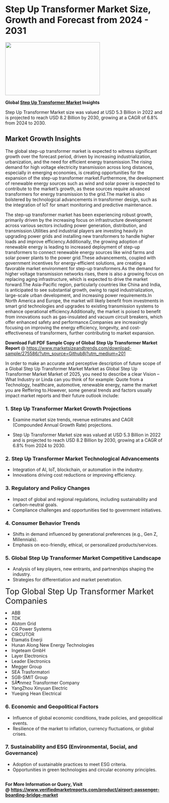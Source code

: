 <H1>Step Up Transformer Market Size, Growth and Forecast from 2024 - 2031</H1><img class="aligncenter size-medium wp-image-584254" src="https://thirdeyenews.in/wp-content/uploads/2024/09/Global-Market-Research-300x168.jpeg" alt="" width="300" height="168" /><p><strong>Global&nbsp;<a href="https://www.marketsizeandtrends.com/download-sample/275586/?utm_source=Github8j?utm_medium=201">Step Up Transformer Market</a> Insights</strong></p><p>Step Up Transformer Market size was valued at USD 5.3 Billion in 2022 and is projected to reach USD 8.2 Billion by 2030, growing at a CAGR of 6.8% from 2024 to 2030.</p><p><h2>Market Growth Insights</h2> <p>The global step-up transformer market is expected to witness significant growth over the forecast period, driven by increasing industrialization, urbanization, and the need for efficient energy transmission.The rising demand for high voltage electricity transmission across long distances, especially in emerging economies, is creating opportunities for the expansion of the step-up transformer market.Furthermore, the development of renewable energy sources such as wind and solar power is expected to contribute to the market’s growth, as these sources require advanced transformers for energy transmission to the grid.The market is also bolstered by technological advancements in transformer design, such as the integration of IoT for smart monitoring and predictive maintenance.</p> <p>The step-up transformer market has been experiencing robust growth, primarily driven by the increasing focus on infrastructure development across various sectors including power generation, distribution, and transmission.Utilities and industrial players are investing heavily in upgrading power grids and installing new transformers to handle higher loads and improve efficiency.Additionally, the growing adoption of renewable energy is leading to increased deployment of step-up transformers to connect renewable energy sources like wind farms and solar power plants to the power grid.These advancements, coupled with government incentives for energy-efficient solutions, are creating a favorable market environment for step-up transformers.As the demand for higher voltage transmission networks rises, there is also a growing focus on replacing aging infrastructure, which is expected to drive the market forward.The Asia-Pacific region, particularly countries like China and India, is anticipated to see substantial growth, owing to rapid industrialization, large-scale urban development, and increasing power requirements.In North America and Europe, the market will likely benefit from investments in smart grid technologies and upgrades to existing transmission systems to enhance operational efficiency.Additionally, the market is poised to benefit from innovations such as gas-insulated and vacuum circuit breakers, which offer enhanced safety and performance.Companies are increasingly focusing on improving the energy efficiency, longevity, and cost-effectiveness of transformers, further contributing to market expansion.</p> <p><span class=""><strong>Download Full PDF Sample Copy of Global Step Up Transformer Market Report</strong> @ <a href="https://www.marketsizeandtrends.com/download-sample/275586/?utm_source=Github8j?utm_medium=201" target="_blank">https://www.marketsizeandtrends.com/download-sample/275586/?utm_source=Github8j?utm_medium=201</a></span></p><p>In order to make an accurate and perceptive description of future scope of a Global&nbsp;Step Up Transformer Market Market as Global&nbsp;Step Up Transformer Market Market of 2025, you need to describe a clear Vision &ndash; What Industry or Linda can you think of for example: Quote from a Technology, healthcare, automotive, renewable energy, name the market you are Reffering to.However, some general trends and factors usually impact market reports and their future outlook include:</p><h3>1.&nbsp;<strong>Step Up Transformer Market Growth Projections</strong></h3><ul><li>Examine market size trends, revenue estimates and CAGR (Compounded Annual Growth Rate) projections.</li><li><p>Step Up Transformer Market size was valued at USD 5.3 Billion in 2022 and is projected to reach USD 8.2 Billion by 2030, growing at a CAGR of 6.8% from 2024 to 2030.</p></li></ul><h3>2.&nbsp;<strong>Step Up Transformer Market Technological Advancements</strong></h3><ul><li>Integration of AI, IoT, blockchain, or automation in the industry.</li><li>Innovations driving cost reductions or improving efficiency.</li></ul><h3>3.&nbsp;<strong>Regulatory and Policy Changes</strong></h3><ul><li>Impact of global and regional regulations, including sustainability and carbon-neutral goals.</li><li>Compliance challenges and opportunities tied to government initiatives.</li></ul><h3>4.&nbsp;<strong>Consumer Behavior Trends</strong></h3><ul><li>Shifts in demand influenced by generational preferences (e.g., Gen Z, Millennials).</li><li>Emphasis on eco-friendly, ethical, or personalized products/services.</li></ul><h3>5.&nbsp;<strong>Global Step Up Transformer Market Competitive Landscape</strong></h3><ul><li>Analysis of key players, new entrants, and partnerships shaping the industry.</li><li>Strategies for differentiation and market penetration.</li></ul><p data-pm-slice="1 1 []"><span style="color: inherit; font-family: inherit; font-size: 25px;">Top Global Step Up Transformer Market Companies</span></p><div class="" data-test-id=""><p><li>ABB</li><li> TDK</li><li> Alstom Grid</li><li> CG Power Systems</li><li> CIRCUTOR</li><li> Etamatis Enerji</li><li> Hunan Along New Energy Technologies</li><li> Ingeteam GmbH</li><li> Layer Electronics</li><li> Leader Electronics</li><li> Megger Group</li><li> SEA Trasformatori</li><li> SGB-SMIT Group</li><li> SÃ¶nmez Transformer Company</li><li> YangZhou Xinyuan Electric</li><li> Yueqing Hean Electrical</li></p></div><h3>6.&nbsp;<strong>Economic and Geopolitical Factors</strong></h3><ul><li>Influence of global economic conditions, trade policies, and geopolitical events.</li><li>Resilience of the market to inflation, currency fluctuations, or global crises.</li></ul><h3>7.&nbsp;<strong>Sustainability and ESG (Environmental, Social, and Governance)</strong></h3><ul><li>Adoption of sustainable practices to meet ESG criteria.</li><li>Opportunities in green technologies and circular economy principles.</li></ul><h2><strong style="font-size: 14px;">For More Information or Query, Visit @&nbsp;</strong><a style="background-color: #ffffff; font-size: 14px;" href="https://www.marketsizeandtrends.com/report/step-up-transformer-market/" target="_blank">https://www.verifiedmarketreports.com/product/airport-passenger-boarding-bridge-market</a></h2>